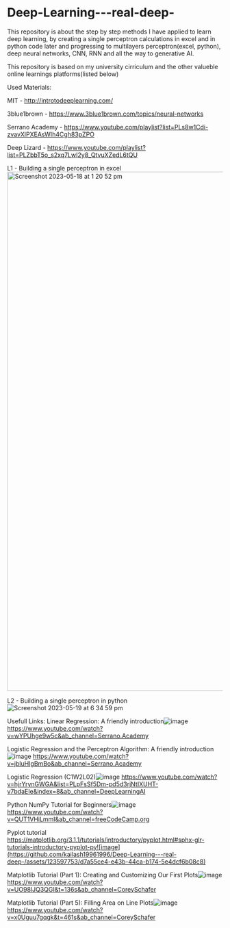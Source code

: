 # Deep-Learning---real-deep-
This repository is about the step by step methods I have applied to learn deep learning, by creating a single perceptron calculations in excel and in python code later and progressing to multilayers perceptron(excel, python), deep neural networks, CNN, RNN and all the way to generative AI.

This repository is based on my university cirriculum and the other valueble online learnings platforms(listed below)

Used Materials:

  MIT - http://introtodeeplearning.com/
  
  3blue1brown - https://www.3blue1brown.com/topics/neural-networks
  
  Serrano Academy - https://www.youtube.com/playlist?list=PLs8w1Cdi-zvavXlPXEAsWIh4Cgh83pZPO
  
  Deep Lizard - https://www.youtube.com/playlist?list=PLZbbT5o_s2xq7LwI2y8_QtvuXZedL6tQU
  
  L1 - Building a single perceptron in excel
    <img width="1213" alt="Screenshot 2023-05-18 at 1 20 52 pm" src="https://github.com/kailash19961996/Deep-Learning---real-deep-/assets/123597753/e02d78f7-4fad-4cc0-8881-84669abfeeb3">

  L2 - Building a single perceptron in python
![Screenshot 2023-05-19 at 6 34 59 pm](https://github.com/kailash19961996/Deep-Learning---real-deep-/assets/123597753/86c2c39c-7926-45a4-bb20-5e0bd545faf3)


Usefull Links:
Linear Regression: A friendly introduction![image](https://github.com/kailash19961996/Deep-Learning---real-deep-/assets/123597753/213f2609-9711-4461-a815-48fe47a1f91a)
https://www.youtube.com/watch?v=wYPUhge9w5c&ab_channel=Serrano.Academy

Logistic Regression and the Perceptron Algorithm: A friendly introduction![image](https://github.com/kailash19961996/Deep-Learning---real-deep-/assets/123597753/6fff5246-8c3f-441a-9f59-8b7542aac2c9)
https://www.youtube.com/watch?v=jbluHIgBmBo&ab_channel=Serrano.Academy

Logistic Regression (C1W2L02)![image](https://github.com/kailash19961996/Deep-Learning---real-deep-/assets/123597753/092cd9bd-005f-4002-85ea-2bd5eea2b278)
https://www.youtube.com/watch?v=hjrYrynGWGA&list=PLpFsSf5Dm-pd5d3rjNtIXUHT-v7bdaEIe&index=8&ab_channel=DeepLearningAI

Python NumPy Tutorial for Beginners![image](https://github.com/kailash19961996/Deep-Learning---real-deep-/assets/123597753/a3fb240e-42da-4f25-bf95-f93abe8337e2)
https://www.youtube.com/watch?v=QUT1VHiLmmI&ab_channel=freeCodeCamp.org

Pyplot tutorial
https://matplotlib.org/3.1.1/tutorials/introductory/pyplot.html#sphx-glr-tutorials-introductory-pyplot-py![image](https://github.com/kailash19961996/Deep-Learning---real-deep-/assets/123597753/d7a55ce4-e43b-44ca-b174-5e4dcf6b08c8)

Matplotlib Tutorial (Part 1): Creating and Customizing Our First Plots![image](https://github.com/kailash19961996/Deep-Learning---real-deep-/assets/123597753/83b3605e-37d5-41be-a6c9-feb389160b75)
https://www.youtube.com/watch?v=UO98lJQ3QGI&t=136s&ab_channel=CoreySchafer

Matplotlib Tutorial (Part 5): Filling Area on Line Plots![image](https://github.com/kailash19961996/Deep-Learning---real-deep-/assets/123597753/8c9cab5f-57de-4d8e-ac90-4d1ff00fc73d)
https://www.youtube.com/watch?v=x0Uguu7gqgk&t=461s&ab_channel=CoreySchafer





